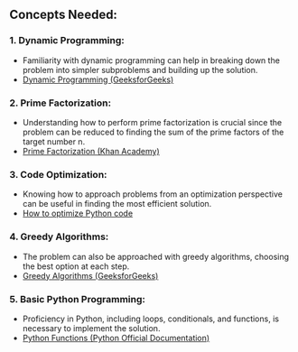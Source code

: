 ## Concepts Needed:
### 1. Dynamic Programming:

-   Familiarity with dynamic programming can help in breaking down the problem into simpler subproblems and building up the solution.
-   [Dynamic Programming (GeeksforGeeks)](https://www.geeksforgeeks.org/dynamic-programming/)

### 2.  Prime Factorization:

-   Understanding how to perform prime factorization is crucial since the problem can be reduced to finding the sum of the prime factors of the target number n.
-   [Prime Factorization (Khan Academy)](https://www.khanacademy.org/math/pre-algebra/pre-algebra-factors-multiples/pre-algebra-prime-factorization-prealg/v/prime-factorization)

### 3.  Code Optimization:

-   Knowing how to approach problems from an optimization perspective can be useful in finding the most efficient solution.
-   [How to optimize Python code](https://stackify.com/how-to-optimize-python-code/)

### 4.  Greedy Algorithms:

-   The problem can also be approached with greedy algorithms, choosing the best option at each step.
-   [Greedy Algorithms (GeeksforGeeks)](https://www.geeksforgeeks.org/greedy-algorithms/)

### 5.  Basic Python Programming:

-   Proficiency in Python, including loops, conditionals, and functions, is necessary to implement the solution.
-   [Python Functions (Python Official Documentation)](https://docs.python.org/3/tutorial/controlflow.html#defining-functions)
